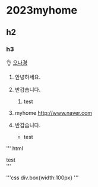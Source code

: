 # 2023myhome
## h2
### h3
👌
[오나경](https://github.com/ohnk3605/2023web.git)
1. 안녕하세요.
1. 반갑습니다.
   1. test

1. myhome http://www.naver.com
1. 반갑습니다.
   - test

''' html
<div>test</div>
 ''' 

'''css
div.box{width:100px}
'''
